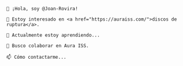     👋 ¡Hola, soy @Joan-Rovira!

    👀 Estoy interesado en <a href="https://auraiss.com/">discos de ruptura</a>.

    🌱 Actualmente estoy aprendiendo...

    💞️ Busco colaborar en Aura ISS.

    📫 Cómo contactarme...
<!---
Joan-Rovira/Joan-Rovira is a ✨ special ✨ repository because its `README.md` (this file) appears on your GitHub profile.
You can click the Preview link to take a look at your changes.
--->
